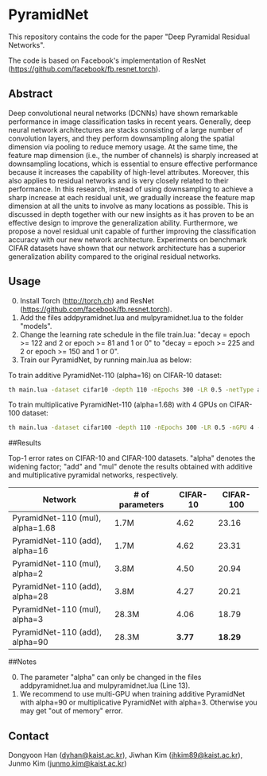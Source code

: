 # PyramidNet
This repository contains the code for the paper "Deep Pyramidal Residual Networks". 


The code is based on Facebook's implementation of ResNet (https://github.com/facebook/fb.resnet.torch).

## Abstract
 Deep convolutional neural networks (DCNNs) have shown remarkable performance in image classification tasks in recent years. Generally, deep neural network architectures are stacks consisting of a large number of convolution layers, and they perform downsampling along the spatial dimension via pooling to reduce memory usage. At the same time, the feature map dimension (i.e., the number of channels) is sharply increased at downsampling locations, which is essential to ensure effective performance because it increases the capability of high-level attributes. Moreover, this also applies to residual networks and is very closely related to their performance. In this research, instead of using downsampling to achieve a sharp increase at each residual unit, we gradually increase the feature map dimension at all the units to involve as many locations as possible. This is discussed in depth together with our new insights as it has proven to be an effective design to improve the generalization ability. Furthermore, we propose a novel residual unit capable of further improving the classification accuracy with our new network architecture. Experiments on benchmark CIFAR datasets have shown that our network architecture has a superior generalization ability compared to the original residual networks.

## Usage

0. Install Torch (http://torch.ch) and ResNet (https://github.com/facebook/fb.resnet.torch).
1. Add the files addpyramidnet.lua and mulpyramidnet.lua to the folder "models".
2. Change the learning rate schedule in the file train.lua: "decay = epoch >= 122 and 2 or epoch >= 81 and 1 or 0" to "decay = epoch >= 225 and 2 or epoch >= 150 and 1 or 0".
3. Train our PyramidNet, by running main.lua as below:

To train additive PyramidNet-110 (alpha=16) on CIFAR-10 dataset:
```bash
th main.lua -dataset cifar10 -depth 110 -nEpochs 300 -LR 0.5 -netType addpyramidnet -batchSize 128 -shareGradInput true
```
To train multiplicative PyramidNet-110 (alpha=1.68) with 4 GPUs on CIFAR-100 dataset:
```bash
th main.lua -dataset cifar100 -depth 110 -nEpochs 300 -LR 0.5 -nGPU 4 -nThreads 8 -netType mulpyramidnet -batchSize 128 -shareGradInput true
```

##Results

Top-1 error rates on CIFAR-10 and CIFAR-100 datasets.  "alpha" denotes the widening factor; "add" and "mul" denote the results obtained with additive and multiplicative pyramidal networks, respectively.

| Network                           | # of parameters |  CIFAR-10   |  CIFAR-100  |
| --------------------------------- | --------------- | ----------- | ----------- |
| PyramidNet-110 (mul), alpha=1.68  | 1.7M            | 4.62        | 23.16       |
| PyramidNet-110 (add), alpha=16    | 1.7M            | 4.62        | 23.31       |
| PyramidNet-110 (mul), alpha=2     | 3.8M            | 4.50        | 20.94       |
| PyramidNet-110 (add), alpha=28    | 3.8M            | 4.27        | 20.21       |
| PyramidNet-110 (mul), alpha=3     | 28.3M           | 4.06        | 18.79       |
| PyramidNet-110 (add), alpha=90    | 28.3M           | **3.77**    | **18.29**   |

##Notes

0. The parameter "alpha" can only be changed in the files addpyramidnet.lua and mulpyramidnet.lua (Line 13).
1. We recommend to use multi-GPU when training additive PyramidNet with alpha=90 or multiplicative PyramidNet with alpha=3.  Otherwise you may get "out of memory" error.

## Contact
Dongyoon Han (dyhan@kaist.ac.kr),
Jiwhan Kim (jhkim89@kaist.ac.kr),
Junmo Kim (junmo.kim@kaist.ac.kr)
